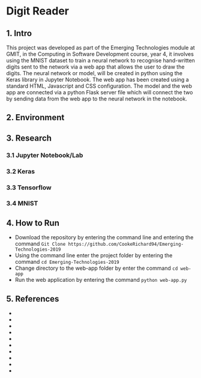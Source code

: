 # Digit Reader
## 1. Intro
This project was developed as part of the Emerging Technologies module at GMIT, in the Computing in Software Development course, year 4, it involves using the MNIST dataset to train a neural network to recognise hand-written digits sent to the network via a web app that allows the user to draw the digits. The neural network or model, will be created in python using the Keras library in Jupyter Notebook. The web app has been created using a  standard HTML, Javascript and CSS configuration. The model and the web app are connected via a python Flask server file which will connect the two by sending data from the web app to the neural network in the notebook.

## 2. Environment

## 3. Research
### 3.1 Jupyter Notebook/Lab

### 3.2 Keras

### 3.3 Tensorflow

### 3.4 MNIST

## 4. How to Run

* Download the repository by entering the command line and entering the command ```Git Clone https://github.com/CookeRichard94/Emerging-Technologies-2019 ```
* Using the command line enter the project folder by entering the command ``` cd Emerging-Technologies-2019 ```
* Change directory to the web-app folder by enter the command ``` cd web-app ```
* Run the web application by entering the command ``` python web-app.py ```

## 5. References
 *
 *
 *
 *
 *
 *
 *
 *
 *
 *
